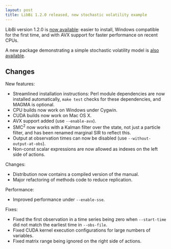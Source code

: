 ```yaml
---
layout: post
title: LibBi 1.2.0 released, new stochastic volatility example
---
```


LibBi version 1.2.0 is [now
available](https://github.com/lawmurray/LibBi/archive/1.2.0.tar.gz): easier to install, Windows compatible for the first time, and with AVX support for faster performance on recent CPUs.

A new package demonstrating a simple stochastic volatility model is [also available](http://www.libbi.org/packages/StochasticVolatility.html).


Changes
-------

New features:

* Streamlined installation instructions: Perl module dependencies are now
  installed automatically, `make test` checks for these dependencies, and
  MAGMA is optional.
* CPU builds now work on Windows under Cygwin.
* CUDA builds now work on Mac OS X.
* AVX support added (use `--enable-avx`).
* SMC$^2$ now works with a Kalman filter over the state, not just a particle
  filter, and has been renamed marginal SIR to reflect this.
* Output at observation times can now be disabled (use
  `--without-output-at-obs`).
* Non-const scalar expressions are now allowed as indexes on the left side of
  actions.

Changes:

* Distribution now contains a compiled version of the manual.
* Major refactoring of methods code to reduce replication.

Performance:

* Improved performance under `--enable-sse`.

Fixes:

* Fixed the first observation in a time series being zero when `--start-time`
  did not match the earliest time in `--obs-file`.
* Fixed CUDA kernel execution configurations for large numbers of variables.
* Fixed matrix range being ignored on the right side of actions.

